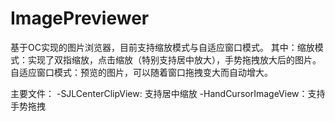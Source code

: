 # ImagePreviewer
基于OC实现的图片浏览器，目前支持缩放模式与自适应窗口模式。
其中：缩放模式：实现了双指缩放，点击缩放（特别支持居中放大），手势拖拽放大后的图片。
自适应窗口模式：预览的图片，可以随着窗口拖拽变大而自动增大。

主要文件：
-SJLCenterClipView: 支持居中缩放
-HandCursorImageView：支持手势拖拽
